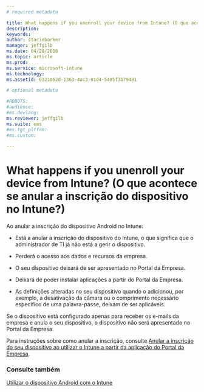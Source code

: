 ```yaml
---
# required metadata

title: What happens if you unenroll your device from Intune? (O que acontece se anular a inscrição do dispositivo no Intune?) | Microsoft Intune
description:
keywords:
author: staciebarker
manager: jeffgilb
ms.date: 04/28/2016
ms.topic: article
ms.prod:
ms.service: microsoft-intune
ms.technology:
ms.assetid: 0321062d-1363-4ac3-81d4-5405f3b79481

# optional metadata

#ROBOTS:
#audience:
#ms.devlang:
ms.reviewer: jeffgilb
ms.suite: ems
#ms.tgt_pltfrm:
#ms.custom:

---
```



# What happens if you unenroll your device from Intune? (O que acontece se anular a inscrição do dispositivo no Intune?)

Ao anular a inscrição do dispositivo Android no Intune:

-   Está a anular a inscrição do dispositivo do Intune, o que significa que o administrador de TI já não está a gerir o dispositivo. 

-   Perderá o acesso aos dados e recursos da empresa.

-   O seu dispositivo deixará de ser apresentado no Portal da Empresa.

-   Deixará de poder instalar aplicações a partir do Portal da Empresa.

-   As definições alteradas no seu dispositivo quando o adicionou, por exemplo, a desativação da câmara ou o comprimento necessário específico de uma palavra-passe, deixam de ser aplicáveis.

Se o dispositivo está configurado apenas para receber os e-mails da empresa e anula o seu dispositivo, o dispositivo não será apresentado no Portal da Empresa. 

Para instruções sobre como anular a inscrição, consulte [Anular a inscrição do seu dispositivo ao utilizar o Intune a partir da aplicação do Portal da Empresa](unenroll-your-device-from-intune-android.md).

### Consulte também
[Utilizar o dispositivo Android com o Intune](using-your-android-device-with-intune.md)

<!--HONumber=May16_HO3-->


